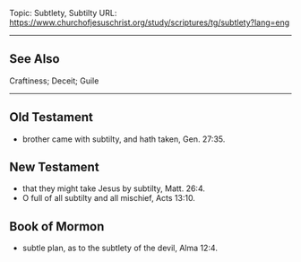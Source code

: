 Topic: Subtlety, Subtilty
URL: https://www.churchofjesuschrist.org/study/scriptures/tg/subtlety?lang=eng

---

## See Also

Craftiness; Deceit; Guile

---

## Old Testament

- brother came with subtilty, and hath taken, Gen. 27:35.

## New Testament

- that they might take Jesus by subtilty, Matt. 26:4.
- O full of all subtilty and all mischief, Acts 13:10.

## Book of Mormon

- subtle plan, as to the subtlety of the devil, Alma 12:4.

